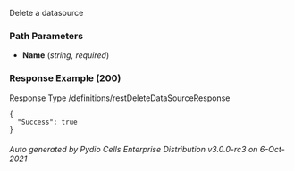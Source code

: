 






 
Delete a datasource  


### Path Parameters

 - **Name** (_string, required_) 




### Response Example (200)
Response Type /definitions/restDeleteDataSourceResponse

```
{
  "Success": true
}
```




###### Auto generated by Pydio Cells Enterprise Distribution v3.0.0-rc3 on 6-Oct-2021
